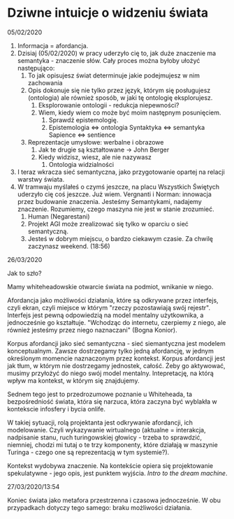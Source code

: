 # Dziwne intuicje o widzeniu świata

05/02/2020

1. Informacja = afordancja.
2. Dzisiaj \(05/02/2020\) w pracy uderzyło cię to, jak duże znaczenie ma semantyka - znaczenie słów. Cały proces można byłoby ułożyć następująco:
   1. To jak opisujesz świat determinuje jakie podejmujesz w nim zachowania
   2. Opis dokonuje się nie tylko przez język, którym się posługujesz \(ontologia\) ale również sposób, w jaki tę ontologię eksplorujesz.
      1. Eksplorowanie ontologii - redukcja niepewności?
      2. Wiem, kiedy wiem co może być moim następnym posunięciem.
         1. Sprawdź epistemologię.
         2. Epistemologia &lt;=&gt; ontologia Syntaktyka &lt;=&gt; semantyka Sapience &lt;=&gt; sentience
   3. Reprezentacje umysłowe: werbalne i obrazowe
      1. Jak te drugie są kształtowane -&gt; John Berger
      2. Kiedy widzisz, wiesz, ale nie nazywasz
         1. Ontologia widzialności
3. I teraz wkracza sieć semantyczna, jako przygotowanie opartej na relacji warstwy świata.
4. W tramwaju myślałeś o czymś jeszcze, na placu Wszystkich Świętych uderzyło cię coś jeszcze. Już wiem. Vergnanti i Norman: innowacja przez budowanie znaczenia. Jesteśmy Semantykami, nadajemy znaczenie. Rozumiemy, czego maszyna nie jest w stanie zrozumieć.
   1. Human \(Negarestani\)
   2. Projekt AGI może zrealizować się tylko w oparciu o sieć semantyczną.
   3. Jesteś w dobrym miejscu, o bardzo ciekawym czasie. Za chwilę zaczynasz weekend. \(18:56\)

26/03/2020

Jak to szło?

Mamy whiteheadowskie otwarcie świata na podmiot, wnikanie w niego.

Afordancja jako możliwości działania, które są odkrywane przez interfejs, czyli ekran, czyli miejsce w którym "rzeczy pozostawiają swój rejestr". Interfejs jest pewną odpowiedzią na model mentalny użytkownika, a jednocześnie go kształtuje. "Wchodząc do internetu, czerpiemy z niego, ale również jesteśmy przez niego naznaczani" \(Bogna Konior\). 

Korpus afordancji jako sieć semantyczna - sieć siemantyczna jest modelem konceptualnym. Zawsze dostrzegamy tylko jedną afordancję, w jednym określonym momencie naznaczonym przez kontekst. Korpus afordancji jest jak tłum, w którym nie dostrzegamy jednostek, całość. Żeby go aktywować, musimy przyłożyć do niego swój model mentalny. Intepretację, na którą wpływ ma kontekst, w którym się znajdujemy.

Sednem tego jest to przedrozumowe poznanie u Whiteheada, ta bezpośredniość świata, która się narzuca, która zaczyna być wyblakła w kontekscie infosfery i bycia onlife.

W takiej sytuacji, rolą projektanta jest odkrywanie afordancji, ich modelowanie.  Czyli wykazywanie wirtualnego \(aktualne = interakcja, nadpisanie stanu, ruch turingowskiej głowicy - trzeba to sprawdzić, niemniej, chodzi mi tutaj o te trzy komponenty, które działają w maszynie Turinga - czego one są reprezentacją w tym systemie?\).

Kontekst wydobywa znaczenie. Na kontekście opiera się projektowanie spekulatywne - jego opis, jest punktem wyjścia. _Intro to the dream machine_.



27/03/2020/13:54

Koniec świata jako metafora przestrzenna i czasowa jednocześnie. W obu przypadkach dotyczy tego samego: braku możliwości działania.

